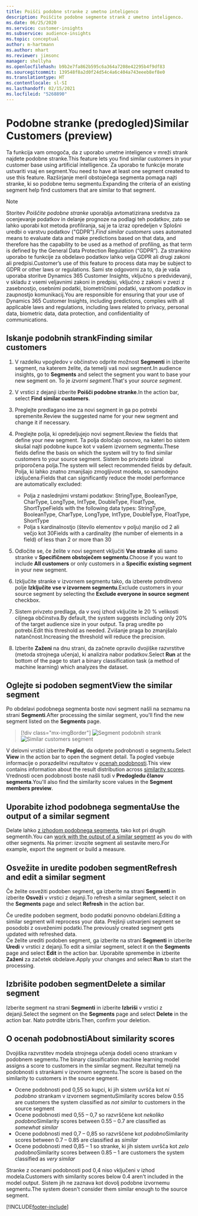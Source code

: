 ```yaml
---
title: Poišči podobne stranke z umetno inteligenco
description: Poiščite podobne segmente strank z umetno inteligenco.
ms.date: 06/25/2020
ms.service: customer-insights
ms.subservice: audience-insights
ms.topic: conceptual
author: m-hartmann
ms.author: mhart
ms.reviewer: jimsonc
manager: shellyha
ms.openlocfilehash: b9b2e7fa862b595c6a364a7208e42295b4f9df83
ms.sourcegitcommit: 139548f8a2d0f24d54c4a6c404a743eeeb8ef8e0
ms.translationtype: HT
ms.contentlocale: sl-SI
ms.lasthandoff: 02/15/2021
ms.locfileid: "5268890"
---
```

# <a name="similar-customers-preview"></a><span data-ttu-id="9eedf-103">Podobne stranke (predogled)</span><span class="sxs-lookup"><span data-stu-id="9eedf-103">Similar Customers (preview)</span></span>

<span data-ttu-id="9eedf-104">Ta funkcija vam omogoča, da z uporabo umetne inteligence v mreži strank najdete podobne stranke.</span><span class="sxs-lookup"><span data-stu-id="9eedf-104">This feature lets you find similar customers in your customer base using artificial intelligence.</span></span> <span data-ttu-id="9eedf-105">Za uporabo te funkcije morate ustvariti vsaj en segment.</span><span class="sxs-lookup"><span data-stu-id="9eedf-105">You need to have at least one segment created to use this feature.</span></span> <span data-ttu-id="9eedf-106">Razširjanje meril obstoječega segmenta pomaga najti stranke, ki so podobne temu segmentu.</span><span class="sxs-lookup"><span data-stu-id="9eedf-106">Expanding the criteria of an existing segment help find customers that are similar to that segment.</span></span>

> [!NOTE]
> <span data-ttu-id="9eedf-107">Storitev *Poiščite podobne stranke* uporablja avtomatizirana sredstva za ocenjevanje podatkov in delanje prognoze na podlagi teh podatkov, zato se lahko uporabi kot metoda profiliranja, saj je ta izraz opredeljen v Splošni uredbi o varstvu podatkov ("GDPR").</span><span class="sxs-lookup"><span data-stu-id="9eedf-107">*Find similar customers* uses automated means to evaluate data and make predictions based on that data, and therefore has the capability to be used as a method of profiling, as that term is defined by the General Data Protection Regulation (“GDPR”).</span></span> <span data-ttu-id="9eedf-108">Za strankino uporabo te funkcije za obdelavo podatkov lahko velja GDPR ali drugi zakoni ali predpisi.</span><span class="sxs-lookup"><span data-stu-id="9eedf-108">Customer’s use of this feature to process data may be subject to GDPR or other laws or regulations.</span></span> <span data-ttu-id="9eedf-109">Sami ste odgovorni za to, da je vaša uporaba storitve Dynamics 365 Customer Insights, vključno s predvidevanji, v skladu z vsemi veljavnimi zakoni in predpisi, vključno z zakoni v zvezi z zasebnostjo, osebnimi podatki, biometričnimi podatki, varstvom podatkov in zaupnostjo komunikacij.</span><span class="sxs-lookup"><span data-stu-id="9eedf-109">You are responsible for ensuring that your use of Dynamics 365 Customer Insights, including predictions, complies with all applicable laws and regulations, including laws related to privacy, personal data, biometric data, data protection, and confidentiality of communications.</span></span>

## <a name="finding-similar-customers"></a><span data-ttu-id="9eedf-110">Iskanje podobnih strank</span><span class="sxs-lookup"><span data-stu-id="9eedf-110">Finding similar customers</span></span>

1. <span data-ttu-id="9eedf-111">V razdelku vpogledov v občinstvo odprite možnost **Segmenti** in izberite segment, na katerem želite, da temelji vaš novi segment.</span><span class="sxs-lookup"><span data-stu-id="9eedf-111">In audience insights, go to **Segments** and select the segment you want to base your new segment on.</span></span> <span data-ttu-id="9eedf-112">To je *izvorni segment*.</span><span class="sxs-lookup"><span data-stu-id="9eedf-112">That's your *source segment*.</span></span>

1. <span data-ttu-id="9eedf-113">V vrstici z dejanji izberite **Poišči podobne stranke**.</span><span class="sxs-lookup"><span data-stu-id="9eedf-113">In the action bar, select **Find similar customers**.</span></span>

1. <span data-ttu-id="9eedf-114">Preglejte predlagano ime za novi segment in ga po potrebi spremenite.</span><span class="sxs-lookup"><span data-stu-id="9eedf-114">Review the suggested name for your new segment and change it if necessary.</span></span>

1. <span data-ttu-id="9eedf-115">Preglejte polja, ki opredeljujejo novi segment.</span><span class="sxs-lookup"><span data-stu-id="9eedf-115">Review the fields that define your new segment.</span></span> <span data-ttu-id="9eedf-116">Ta polja določajo osnovo, na kateri bo sistem skušal najti podobne kupce kot v vašem izvornem segmentu.</span><span class="sxs-lookup"><span data-stu-id="9eedf-116">These fields define the basis on which the system will try to find similar customers to your source segment.</span></span> <span data-ttu-id="9eedf-117">Sistem bo privzeto izbral priporočena polja.</span><span class="sxs-lookup"><span data-stu-id="9eedf-117">The system will select recommended fields by default.</span></span>
  <span data-ttu-id="9eedf-118">Polja, ki lahko znatno zmanjšajo zmogljivost modela, so samodejno izključena:</span><span class="sxs-lookup"><span data-stu-id="9eedf-118">Fields that can significantly reduce the model performance are automatically excluded:</span></span>
  
   - <span data-ttu-id="9eedf-119">Polja z naslednjimi vrstami podatkov: StringType, BooleanType, CharType, LongType, IntType, DoubleType, FloatType, ShortType</span><span class="sxs-lookup"><span data-stu-id="9eedf-119">Fields with the following data types: StringType, BooleanType, CharType, LongType, IntType, DoubleType, FloatType, ShortType</span></span>
   - <span data-ttu-id="9eedf-120">Polja s kardinalnostjo (število elementov v polju) manjšo od 2 ali večjo kot 30</span><span class="sxs-lookup"><span data-stu-id="9eedf-120">Fields with a cardinality (the number of elements in a field) of less than 2 or more than 30</span></span>

1. <span data-ttu-id="9eedf-121">Odločite se, če želite v novi segment vključiti **Vse stranke** ali samo stranke v **Specifičnem obstoječem segmentu**.</span><span class="sxs-lookup"><span data-stu-id="9eedf-121">Choose if you want to include **All customers** or only customers in a **Specific existing segment** in your new segment.</span></span>

1. <span data-ttu-id="9eedf-122">Izključite stranke v izvornem segmentu tako, da izberete potrditveno polje **Izključite vse v izvornem segmentu**.</span><span class="sxs-lookup"><span data-stu-id="9eedf-122">Exclude customers in your source segment by selecting the **Exclude everyone in source segment** checkbox.</span></span>

1. <span data-ttu-id="9eedf-123">Sistem privzeto predlaga, da v svoj izhod vključite le 20 % velikosti ciljnega občinstva.</span><span class="sxs-lookup"><span data-stu-id="9eedf-123">By default, the system suggests including only 20% of the target audience size in your output.</span></span> <span data-ttu-id="9eedf-124">Ta prag uredite po potrebi.</span><span class="sxs-lookup"><span data-stu-id="9eedf-124">Edit this threshold as needed.</span></span> <span data-ttu-id="9eedf-125">Zvišanje praga bo zmanjšalo natančnost.</span><span class="sxs-lookup"><span data-stu-id="9eedf-125">Increasing the threshold will reduce the precision.</span></span>

1. <span data-ttu-id="9eedf-126">Izberite **Zaženi** na dnu strani, da začnete opravilo dvojiške razvrstitve (metoda strojnega učenja), ki analizira nabor podatkov.</span><span class="sxs-lookup"><span data-stu-id="9eedf-126">Select **Run** at the bottom of the page to start a binary classification task (a method of machine learning) which analyzes the dataset.</span></span>

## <a name="view-the-similar-segment"></a><span data-ttu-id="9eedf-127">Oglejte si podoben segment</span><span class="sxs-lookup"><span data-stu-id="9eedf-127">View the similar segment</span></span>

<span data-ttu-id="9eedf-128">Po obdelavi podobnega segmenta boste novi segment našli na seznamu na strani **Segmenti**.</span><span class="sxs-lookup"><span data-stu-id="9eedf-128">After processing the similar segment, you'll find the new segment listed on the **Segments** page.</span></span>

> [!div class="mx-imgBorder"]
> <span data-ttu-id="9eedf-129">![Segment podobnih strank](media/expanded-segment.png "Segment podobnih strank")</span><span class="sxs-lookup"><span data-stu-id="9eedf-129">![Similar customers segment](media/expanded-segment.png "Similar customers segment")</span></span>

<span data-ttu-id="9eedf-130">V delovni vrstici izberite **Pogled**, da odprete podrobnosti o segmentu.</span><span class="sxs-lookup"><span data-stu-id="9eedf-130">Select **View** in the action bar to open the segment detail.</span></span> <span data-ttu-id="9eedf-131">Ta pogled vsebuje informacije o porazdelitvi rezultatov v [ocenah podobnosti](#about-similarity-scores).</span><span class="sxs-lookup"><span data-stu-id="9eedf-131">This view contains information about the result distribution across [similarity scores](#about-similarity-scores).</span></span> <span data-ttu-id="9eedf-132">Vrednosti ocen podobnosti boste našli tudi v **Predogledu članov segmenta**.</span><span class="sxs-lookup"><span data-stu-id="9eedf-132">You'll also find the similarity score values in the **Segment members preview**.</span></span>

## <a name="use-the-output-of-a-similar-segment"></a><span data-ttu-id="9eedf-133">Uporabite izhod podobnega segmenta</span><span class="sxs-lookup"><span data-stu-id="9eedf-133">Use the output of a similar segment</span></span>

<span data-ttu-id="9eedf-134">Delate lahko [z izhodom podobnega segmenta](segments.md), tako kot pri drugih segmentih.</span><span class="sxs-lookup"><span data-stu-id="9eedf-134">You can [work with the output of a similar segment](segments.md) as you do with other segments.</span></span> <span data-ttu-id="9eedf-135">Na primer: izvozite segment ali sestavite mero.</span><span class="sxs-lookup"><span data-stu-id="9eedf-135">For example, export the segment or build a measure.</span></span>

## <a name="refresh-and-edit-a-similar-segment"></a><span data-ttu-id="9eedf-136">Osvežite in uredite podoben segment</span><span class="sxs-lookup"><span data-stu-id="9eedf-136">Refresh and edit a similar segment</span></span>

<span data-ttu-id="9eedf-137">Če želite osvežiti podoben segment, ga izberite na strani **Segmenti** in izberite **Osveži** v vrstici z dejanji.</span><span class="sxs-lookup"><span data-stu-id="9eedf-137">To refresh a similar segment, select it on the **Segments** page and select **Refresh** in the action bar.</span></span>

<span data-ttu-id="9eedf-138">Če uredite podoben segment, bodo podatki ponovno obdelani.</span><span class="sxs-lookup"><span data-stu-id="9eedf-138">Editing a similar segment will reprocess your data.</span></span> <span data-ttu-id="9eedf-139">Prejšnji ustvarjeni segment se posodobi z osveženimi podatki.</span><span class="sxs-lookup"><span data-stu-id="9eedf-139">The previously created segment gets updated with refreshed data.</span></span>    
<span data-ttu-id="9eedf-140">Če želite urediti podoben segment, ga izberite na strani **Segmenti** in izberite **Uredi** v vrstici z dejanji.</span><span class="sxs-lookup"><span data-stu-id="9eedf-140">To edit a similar segment, select it on the **Segments** page and select **Edit** in the action bar.</span></span> <span data-ttu-id="9eedf-141">Uporabite spremembe in izberite **Zaženi** za začetek obdelave.</span><span class="sxs-lookup"><span data-stu-id="9eedf-141">Apply your changes and select **Run** to start the processing.</span></span>

## <a name="delete-a-similar-segment"></a><span data-ttu-id="9eedf-142">Izbrišite podoben segment</span><span class="sxs-lookup"><span data-stu-id="9eedf-142">Delete a similar segment</span></span>

<span data-ttu-id="9eedf-143">Izberite segment na strani **Segmenti** in izberite **Izbriši** v vrstici z dejanji.</span><span class="sxs-lookup"><span data-stu-id="9eedf-143">Select the segment on the **Segments** page and select **Delete** in the action bar.</span></span> <span data-ttu-id="9eedf-144">Nato potrdite izbris.</span><span class="sxs-lookup"><span data-stu-id="9eedf-144">Then, confirm your deletion.</span></span>

## <a name="about-similarity-scores"></a><span data-ttu-id="9eedf-145">O ocenah podobnosti</span><span class="sxs-lookup"><span data-stu-id="9eedf-145">About similarity scores</span></span>

<span data-ttu-id="9eedf-146">Dvojiška razvrstitev modela strojnega učenja dodeli oceno strankam v podobnem segmentu.</span><span class="sxs-lookup"><span data-stu-id="9eedf-146">The binary classification machine learning model assigns a score to customers in the similar segment.</span></span> <span data-ttu-id="9eedf-147">Rezultat temelji na podobnosti s strankami v izvornem segmentu.</span><span class="sxs-lookup"><span data-stu-id="9eedf-147">The score is based on the similarity to customers in the source segment.</span></span>

- <span data-ttu-id="9eedf-148">Ocene podobnosti pod 0,55 so kupci, ki jih sistem uvršča kot *ni podobno* strankam v izvornem segmentu</span><span class="sxs-lookup"><span data-stu-id="9eedf-148">Similarity scores below 0.55 are customers the system classified as *not similar* to customers in the source segment</span></span>
- <span data-ttu-id="9eedf-149">Ocene podobnosti med 0,55 – 0,7 so razvrščene kot *nekoliko podobno*</span><span class="sxs-lookup"><span data-stu-id="9eedf-149">Similarity scores between 0.55 – 0.7 are classified as *somewhat similar*</span></span>
- <span data-ttu-id="9eedf-150">Ocene podobnosti med 0,7 – 0,85 so razvrščene kot *podobno*</span><span class="sxs-lookup"><span data-stu-id="9eedf-150">Similarity scores between 0.7 – 0.85 are classified as *similar*</span></span>
- <span data-ttu-id="9eedf-151">Ocene podobnosti med 0,85 – 1 so stranke, ki jih sistem uvršča kot *zelo podobno*</span><span class="sxs-lookup"><span data-stu-id="9eedf-151">Similarity scores between 0.85 – 1 are customers the system classified as *very similar*</span></span>

<span data-ttu-id="9eedf-152">Stranke z ocenami podobnosti pod 0,4 niso vključeni v izhod modela.</span><span class="sxs-lookup"><span data-stu-id="9eedf-152">Customers with similarity scores below 0.4 aren't included in the model output.</span></span> <span data-ttu-id="9eedf-153">Sistem jih ne zaznava kot dovolj podobne izvornemu segmentu.</span><span class="sxs-lookup"><span data-stu-id="9eedf-153">The system doesn't consider them similar enough to the source segment.</span></span>


[!INCLUDE[footer-include](../includes/footer-banner.md)]